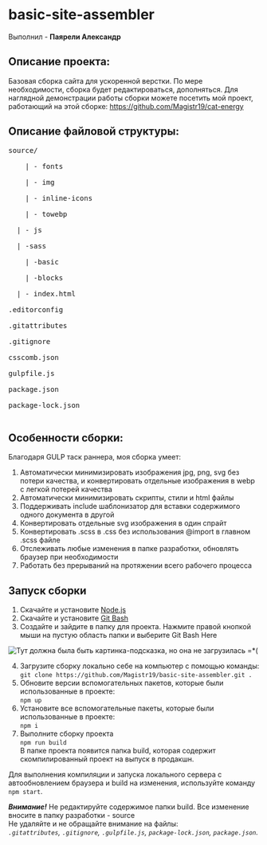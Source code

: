 # basic-site-assembler #
Выполнил - **Паярели Александр**

## Описание проекта:
Базовая сборка сайта для ускоренной верстки. По мере необходимости, сборка будет редактироваться, дополняться. Для наглядной демонстрации работы сборки можете посетить мой проект, работающий на этой сборке: https://github.com/Magistr19/cat-energy<br/>

## Описание файловой структуры:

<pre>
source/ <!-- Всю разработку сайта выполнять только в source --><br/>
    | - fonts <!-- Папка для шрифтов. Формата .woff и .woff2 --><br/>
    | - img <!-- Папка для изображений .jpg .png .svg --><br/>
    | - inline-icons <!-- Папка для svg, которые нужно конвертировать в единный спрайт. После выполнения сборки, выдаст этот файл в папке build/img/sprite.svg --><br/>
    | - towebp <!-- Папка для jpg и png, которые нужно конвертировать в webp. После выполнения сборки, выдаст эти файлы в папке build/img/*.webp  --><br/>
  | - js <!-- Папка для скриптов. ___Внимание!___ Сборка не конкатенирует отдельные JavaScript файлы в единный --><br/>
  | -sass <!-- Папка для .scss. Содержит главный style.scss файл, где подключен нормалайзер, переменные, примеси и scaffolding(подключение шрифтов, задание уникальных классов и общие надстройки страницы). ___Внимание!___ Не нужно подключать через @import .scss файлы из папки blocks в style.scss. Сборка сделает это за вас  --><br/>
    | -basic <!-- Содержит основные .scss файлы, общие надстройки страниц. Нужно вручную подключать их в style.scss, порядок подключения важен --><br/>
    | -blocks <!--  Содержит .scss файлы непосредственно вашего сайта. Важно понимать, что при верстке по БЭМ их порядок подключения не важен, соответственно сборщик сам их сконкантенирует --><br/>
  | - index.html <!-- Базовая разметка страницы, все html файлы кидать в корень папки source --><br/>
.editorconfig <!-- Файл с настройками для редактора, внутри инструкция как его подключить --><br/>
.gitattributes <!-- Предоставляет attributes для путей. Лучше не редактировать его --><br/>
.gitignore <!-- Говорит гиту, какие файлы не замечать. Лучше не редактировать его --><br/>
csscomb.json <!-- Настройки для плагина csscomb, которые можно скачать в любой популярный редактор. Автоматически подключается после установки csscomb. --><br/>
gulpfile.js <!-- Описывает как работает сборка. Все содержание закомментированно, чтобы легко можно было туда залезть и поменять на свой вкус что-то --><br/>
package.json <!-- Описывает пакеты, которые были подключены в проект --><br/>
package-lock.json <!-- Описывает зависимости, которые требуют пакеты из package.json. Лучше не редактировать его --><br/>
</pre>

## Особенности сборки:
Благодаря GULP таск раннера, моя сборка умеет:
1) Автоматически минимизировать изображения jpg, png, svg без потери качества, и конвертировать отдельные изображения в webp с легкой потерей качества
2) Автоматически минимизировать скрипты, стили и html файлы 
3) Поддерживать include шаблонизатор для вставки содержимого одного документа в другой
4) Конвертировать отдельные svg изображения в один спрайт
5) Конвертировать .scss в .css без использования @import в главном .scss файле
6) Отслеживать любые изменения в папке разработки, обновлять браузер при необходимости
7) Работать без прерываний на протяжении всего рабочего процесса


## Запуск сборки

1) Скачайте и установите [Node.js](https://nodejs.org/en/ "Ссылка на оф. сайт Node.js")
2) Скачайте и установите [Git Bash](https://git-scm.com/downloads "Ссылка на скачку Git Bash")
3) Создайте и зайдите в папку для проекта. Нажмите правой кнопкой мыши на пустую область папки и выберите Git Bash Here

![Тут должна была быть картинка-подсказка, но она не загрузилась =*(](https://a.radikal.ru/a27/1810/e3/039fb460e246.png)

4) Загрузите сборку локально себе на компьютер с помощью команды:<br/>
`git clone https://github.com/Magistr19/basic-site-assembler.git .`
5) Обновите версии вспомогательных пакетов, которые были использованные в проекте:<br/>
`npm up`
6) Установите все вспомогательные пакеты, которые были использованные в проекте:<br/>
`npm i`
7) Выполните сборку проекта <br/>
`npm run build`<br/>
В папке проекта появится папка build, которая содержит скомпилированный проект на выпуск в продакшн.<br/>

Для выполнения компиляции и запуска локального сервера с автообновлением браузера и build на изменения, используйте команду `npm start`.<br/>

___Внимание!___ Не редактируйте содержимое папки build. Все изменение вносите в папку разработки - source<br/>
Не удаляйте и не обращайте внимание на файлы:<br/>
_`.gitattributes`, `.gitignore`, `.gulpfile.js`, `package-lock.json`, `package.json`._
